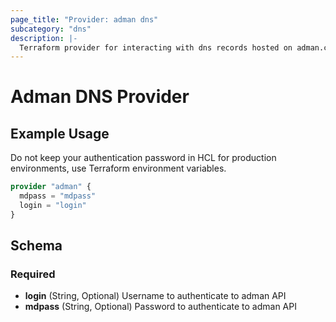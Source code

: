 ```yaml
---
page_title: "Provider: adman dns"
subcategory: "dns"
description: |-
  Terraform provider for interacting with dns records hosted on adman.com.
---
```


# Adman DNS Provider

## Example Usage

Do not keep your authentication password in HCL for production environments, use Terraform environment variables.

```terraform
provider "adman" {
  mdpass = "mdpass"
  login = "login"
}
```

## Schema

### Required

- **login** (String, Optional) Username to authenticate to adman API
- **mdpass** (String, Optional) Password to authenticate to adman API
